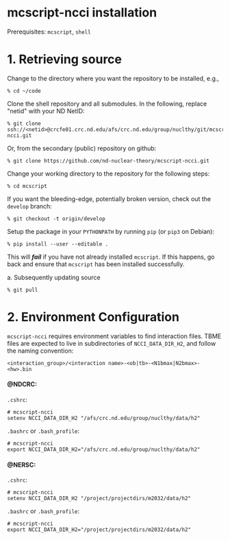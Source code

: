# mcscript-ncci installation #
Prerequisites: `mcscript`, `shell`

# 1. Retrieving source

  Change to the directory where you want the repository to be installed,
  e.g.,
  ~~~~~~~~~~~~~~~~
  % cd ~/code
  ~~~~~~~~~~~~~~~~

  Clone the shell repository and all submodules.  In the following,
  replace "netid" with your ND NetID:
  ~~~~~~~~~~~~~~~~~~~~~~~~~~~~~~~~~~~~~~~~~~~~~~~~~~~~~~~~~~~~~~~~
  % git clone ssh://<netid>@crcfe01.crc.nd.edu/afs/crc.nd.edu/group/nuclthy/git/mcscript-ncci.git
  ~~~~~~~~~~~~~~~~~~~~~~~~~~~~~~~~~~~~~~~~~~~~~~~~~~~~~~~~~~~~~~~~

  Or, from the secondary (public) repository on github:
  ~~~~~~~~~~~~~~~~~~~~~~~~~~~~~~~~~~~~~~~~~~~~~~~~~~~~~~~~~~~~~~~~
  % git clone https://github.com/nd-nuclear-theory/mcscript-ncci.git
  ~~~~~~~~~~~~~~~~~~~~~~~~~~~~~~~~~~~~~~~~~~~~~~~~~~~~~~~~~~~~~~~~

  Change your working directory to the repository for the following steps:
  ~~~~~~~~~~~~~~~~
  % cd mcscript
  ~~~~~~~~~~~~~~~~

  If you want the bleeding-edge, potentially broken version, check out the
  `develop` branch:
  ~~~~~~~~~~~~~~~~~~~~~~~~~~~~~~~~
  % git checkout -t origin/develop
  ~~~~~~~~~~~~~~~~~~~~~~~~~~~~~~~~

  Setup the package in your `PYTHONPATH` by running `pip` (or `pip3` on Debian):
  ~~~~~~~~~~~~~~~~~~~~~~~~~~~~~~~~~~~~~~~~~~~~~~~~~~~~~~~~~~~~~~~~
  % pip install --user --editable .
  ~~~~~~~~~~~~~~~~~~~~~~~~~~~~~~~~~~~~~~~~~~~~~~~~~~~~~~~~~~~~~~~~
  This will ***fail*** if you have not already installed `mcscript`. If this
  happens, go back and ensure that `mcscript` has been installed successfully.

  a. Subsequently updating source
  ~~~~~~~~~~~~~~~~
  % git pull
  ~~~~~~~~~~~~~~~~

# 2. Environment Configuration
  `mcscript-ncci` requires environment variables to find interaction files.
  TBME files are expected to live in subdirectories of `NCCI_DATA_DIR_H2`, and
  follow the naming convention:
  ```
  <interaction_group>/<interaction name>-<ob|tb>-<N1bmax|N2bmax>-<hw>.bin
  ```

  #### @NDCRC: ####
  `.cshrc`:
  ~~~~~~~~~~~~~~~~~~~~~~~~~~~~~~~~~~~~~~~~~~~~~~~~~~~~~~~~~~~~~~~~
  # mcscript-ncci
  setenv NCCI_DATA_DIR_H2 "/afs/crc.nd.edu/group/nuclthy/data/h2"
  ~~~~~~~~~~~~~~~~~~~~~~~~~~~~~~~~~~~~~~~~~~~~~~~~~~~~~~~~~~~~~~~~

  `.bashrc` or `.bash_profile`:
  ~~~~~~~~~~~~~~~~~~~~~~~~~~~~~~~~~~~~~~~~~~~~~~~~~~~~~~~~~~~~~~~~
  # mcscript-ncci
  export NCCI_DATA_DIR_H2="/afs/crc.nd.edu/group/nuclthy/data/h2"
  ~~~~~~~~~~~~~~~~~~~~~~~~~~~~~~~~~~~~~~~~~~~~~~~~~~~~~~~~~~~~~~~~

  #### @NERSC: ####
  `.cshrc`:
  ~~~~~~~~~~~~~~~~~~~~~~~~~~~~~~~~~~~~~~~~~~~~~~~~~~~~~~~~~~~~~~~~
  # mcscript-ncci
  setenv NCCI_DATA_DIR_H2 "/project/projectdirs/m2032/data/h2"
  ~~~~~~~~~~~~~~~~~~~~~~~~~~~~~~~~~~~~~~~~~~~~~~~~~~~~~~~~~~~~~~~~

  `.bashrc` or `.bash_profile`:
  ~~~~~~~~~~~~~~~~~~~~~~~~~~~~~~~~~~~~~~~~~~~~~~~~~~~~~~~~~~~~~~~~
  # mcscript-ncci
  export NCCI_DATA_DIR_H2="/project/projectdirs/m2032/data/h2"
  ~~~~~~~~~~~~~~~~~~~~~~~~~~~~~~~~~~~~~~~~~~~~~~~~~~~~~~~~~~~~~~~~
